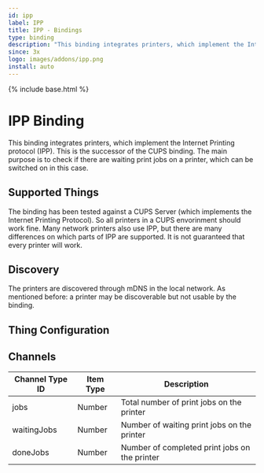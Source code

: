 ```yaml
---
id: ipp
label: IPP
title: IPP - Bindings
type: binding
description: "This binding integrates printers, which implement the Internet Printing protocol (IPP). This is the successor of the CUPS binding."
since: 3x
logo: images/addons/ipp.png
install: auto
---
```


<!-- Attention authors: Do not edit directly. Please add your changes to the appropriate source repository -->

{% include base.html %}

<AddonLogo />

# IPP Binding

This binding integrates printers, which implement the Internet Printing protocol (IPP). This is the successor of the CUPS binding.
The main purpose is to check if there are waiting print jobs on a printer, which can be switched on in this case.

## Supported Things

The binding has been tested against a CUPS Server (which implements the Internet Printing Protocol).
So all printers in a CUPS envorinment should work fine. Many network printers also use IPP,
but there are many differences on which parts of IPP are supported.
It is not guaranteed that every printer will work.

## Discovery

The printers are discovered through mDNS in the local network. As mentioned before: a printer may be discoverable but not
usable by the binding.

## Thing Configuration

## Channels

| Channel Type ID | Item Type | Description                                   |
| --------------- | --------- | --------------------------------------------- |
| jobs            | Number    | Total number of print jobs on the printer     |
| waitingJobs     | Number    | Number of waiting print jobs on the printer   |
| doneJobs        | Number    | Number of completed print jobs on the printer |

<!-- TODO Create example
## Full Example -->
